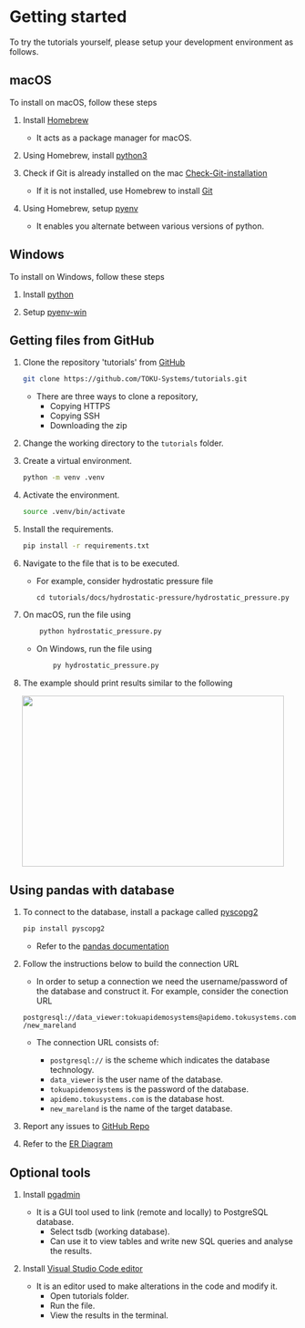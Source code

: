 # Getting started

To try the tutorials yourself, please setup your development environment as follows.

## macOS

To install on macOS, follow these steps

1. Install [Homebrew](https://brew.sh/)

    - It acts as a package manager for macOS.

1. Using Homebrew, install [python3](https://formulae.brew.sh/formula/python@3.9)

1. Check if Git is already installed on the mac [Check-Git-installation](https://github.com/git-guides/install-git)

    - If it is not installed, use Homebrew to
    install [Git](https://www.atlassian.com/git/tutorials/install-git)

1. Using Homebrew, setup [pyenv](https://github.com/pyenv/pyenv)

    - It enables you alternate between various versions of python.

## Windows

To install on Windows, follow these steps

1. Install [python](https://medium.com/co-learning-lounge/how-to-download-install-python-on-windows-2021-44a707994013)

1. Setup [pyenv-win](https://github.com/pyenv-win/pyenv-win)

## Getting files from GitHub

1. Clone the repository 'tutorials' from [GitHub](https://github.com/TOKU-Systems/tutorials)

    ```sh
    git clone https://github.com/TOKU-Systems/tutorials.git
    ```

    - There are three ways to clone a repository,
        - Copying HTTPS
        - Copying SSH
        - Downloading the zip

1. Change the working directory to the `tutorials` folder.

1. Create a virtual environment.

    ```sh
    python -m venv .venv
    ```

1. Activate the environment.

    ```sh
    source .venv/bin/activate
    ```

1. Install the requirements.

    ```sh
    pip install -r requirements.txt
    ```

1. Navigate to the file that is to be executed.

    - For example, consider hydrostatic pressure file

        `cd tutorials/docs/hydrostatic-pressure/hydrostatic_pressure.py`

1. On macOS, run the file using

    ```sh
        python hydrostatic_pressure.py
    ```

    - On Windows, run the file using

        ```sh
            py hydrostatic_pressure.py
        ```

1. The example should print results similar to the following

<p align="center">
  <img width="460" height="300" src="https://raw.githubusercontent.com/TOKU-Systems/tutorials/develop/docs/pic/Screen%20Shot%202021-09-14%20at%208.01.22%20AM.png">
</p>

## Using pandas with database

1. To connect to the database, install a package called [pyscopg2](https://www.psycopg.org/docs/)

    ```sh
    pip install pyscopg2
    ```

    - Refer to the [pandas documentation](https://pandas.pydata.org/docs/reference/api/pandas.read_sql.html)

1. Follow the instructions below to build the connection URL

    - In order to setup a connection we need the username/password of the database
    and construct it. For example, consider the conection URL

    `postgresql://data_viewer:tokuapidemosystems@apidemo.tokusystems.com/new_mareland`

    - The connection URL consists of:

        - `postgresql://` is the scheme which indicates the database technology.
        - `data_viewer` is the user name of the database.
        - `tokuapidemosystems` is the password of the database.
        - `apidemo.tokusystems.com` is the database host.
        - `new_mareland` is the name of the target database.

1. Report any issues to [GitHub Repo](https://github.com/TOKU-Systems/tutorials/issues)

1. Refer to the [ER Diagram](https://illumass-sdk.readthedocs.io/en/develop/api-sql/er-diagram/)

## Optional tools

1. Install [pgadmin](https://www.pgadmin.org/download/)
    - It is a GUI tool used to link (remote and locally) to PostgreSQL database.
        - Select tsdb (working database).
        - Can use it to view tables and write new SQL queries and analyse the results.

1. Install [Visual Studio Code editor](https://code.visualstudio.com/download)
    - It is an editor used to make alterations in the code and modify it.
        - Open tutorials folder.
        - Run the file.
        - View the results in the terminal.
